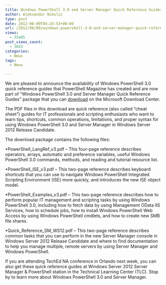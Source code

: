 ```yaml
---
title: Windows PowerShell 3.0 and Server Manager Quick Reference Guides
author: Aleksandar Nikolic
type: post
date: 2012-06-09T04:24:53+00:00
url: /2012/06/09/windows-powershell-3-0-and-server-manager-quick-reference-guides/
views:
  - 35485
post_views_count:
  - 3043
categories:
  - News
tags:
  - News

---
```

We are pleased to announce the availability of Windows PowerShell 3.0 quick reference guides that PowerShell Magazine has created and are now part of &#8220;Windows PowerShell 3.0 and Server Manager Quick Reference Guides&#8221; package that you can <a title="Windows PowerShell 3.0 and Server Manager Quick Reference Guides" href="http://go.microsoft.com/fwlink/?LinkID=254533" target="_blank">download</a> on the Microsoft Download Center.

The PDF files in this download are quick reference (also called &#8220;cheat sheet&#8221;) guides for IT professionals and scripting enthusiasts who want to learn tips, shortcuts, common operations, limitations, and proper syntax for using Windows PowerShell 3.0 and Server Manager in Windows Server 2012 Release Candidate.

The download package contains the following files:

•PowerShell\_LangRef\_v3.pdf &#8211; This four-page reference describes operators, arrays, automatic and preference variables, useful Windows PowerShell 3.0 commands, methods, and reading and tutorial resource list.

•PowerShell\_ISE\_v3.pdf &#8211; This two-page reference describes keyboard shortcuts that you can use to navigate Windows PowerShell Integrated Scripting Environment (ISE) more quickly, and introduces the new ISE object model.

•PowerShell\_Examples\_v3.pdf &#8211; This two-page reference describes how to perform popular IT management and scripting tasks by using Windows PowerShell 3.0, including how to fetch data by using Management OData IIS Services, how to schedule jobs, how to install Windows PowerShell Web Access by using Windows PowerShell cmdlets, and how to create new SMB file shares.

•Quick\_Reference\_SM_WS12.pdf &#8211; This two-page reference describes common tasks that you can perform in the new Server Manager console in Windows Server 2012 Release Candidate and where to find documentation to help you manage multiple, remote servers by using Server Manager and Windows PowerShell.

If you are attending TechEd NA conference in Orlando next week, you can also get these quick reference guides at Windows Server 2012 Server Manager & PowerShell station in the Technical Learning Center (TLC). Stop by to learn more about Windows PowerShell 3.0 and Server Manager.